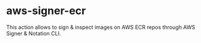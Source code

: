 # aws-signer-ecr
This action allows to sign &amp; inspect images on AWS ECR repos through AWS Signer &amp; Notation CLI.
